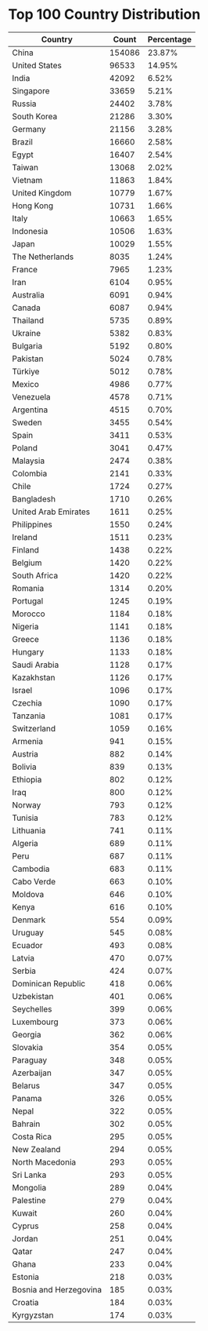# Top 100 Country Distribution
| Country | Count | Percentage |
|----|----|----|
| China | 154086 | 23.87% |
| United States | 96533 | 14.95% |
| India | 42092 | 6.52% |
| Singapore | 33659 | 5.21% |
| Russia | 24402 | 3.78% |
| South Korea | 21286 | 3.30% |
| Germany | 21156 | 3.28% |
| Brazil | 16660 | 2.58% |
| Egypt | 16407 | 2.54% |
| Taiwan | 13068 | 2.02% |
| Vietnam | 11863 | 1.84% |
| United Kingdom | 10779 | 1.67% |
| Hong Kong | 10731 | 1.66% |
| Italy | 10663 | 1.65% |
| Indonesia | 10506 | 1.63% |
| Japan | 10029 | 1.55% |
| The Netherlands | 8035 | 1.24% |
| France | 7965 | 1.23% |
| Iran | 6104 | 0.95% |
| Australia | 6091 | 0.94% |
| Canada | 6087 | 0.94% |
| Thailand | 5735 | 0.89% |
| Ukraine | 5382 | 0.83% |
| Bulgaria | 5192 | 0.80% |
| Pakistan | 5024 | 0.78% |
| Türkiye | 5012 | 0.78% |
| Mexico | 4986 | 0.77% |
| Venezuela | 4578 | 0.71% |
| Argentina | 4515 | 0.70% |
| Sweden | 3455 | 0.54% |
| Spain | 3411 | 0.53% |
| Poland | 3041 | 0.47% |
| Malaysia | 2474 | 0.38% |
| Colombia | 2141 | 0.33% |
| Chile | 1724 | 0.27% |
| Bangladesh | 1710 | 0.26% |
| United Arab Emirates | 1611 | 0.25% |
| Philippines | 1550 | 0.24% |
| Ireland | 1511 | 0.23% |
| Finland | 1438 | 0.22% |
| Belgium | 1420 | 0.22% |
| South Africa | 1420 | 0.22% |
| Romania | 1314 | 0.20% |
| Portugal | 1245 | 0.19% |
| Morocco | 1184 | 0.18% |
| Nigeria | 1141 | 0.18% |
| Greece | 1136 | 0.18% |
| Hungary | 1133 | 0.18% |
| Saudi Arabia | 1128 | 0.17% |
| Kazakhstan | 1126 | 0.17% |
| Israel | 1096 | 0.17% |
| Czechia | 1090 | 0.17% |
| Tanzania | 1081 | 0.17% |
| Switzerland | 1059 | 0.16% |
| Armenia | 941 | 0.15% |
| Austria | 882 | 0.14% |
| Bolivia | 839 | 0.13% |
| Ethiopia | 802 | 0.12% |
| Iraq | 800 | 0.12% |
| Norway | 793 | 0.12% |
| Tunisia | 783 | 0.12% |
| Lithuania | 741 | 0.11% |
| Algeria | 689 | 0.11% |
| Peru | 687 | 0.11% |
| Cambodia | 683 | 0.11% |
| Cabo Verde | 663 | 0.10% |
| Moldova | 646 | 0.10% |
| Kenya | 616 | 0.10% |
| Denmark | 554 | 0.09% |
| Uruguay | 545 | 0.08% |
| Ecuador | 493 | 0.08% |
| Latvia | 470 | 0.07% |
| Serbia | 424 | 0.07% |
| Dominican Republic | 418 | 0.06% |
| Uzbekistan | 401 | 0.06% |
| Seychelles | 399 | 0.06% |
| Luxembourg | 373 | 0.06% |
| Georgia | 362 | 0.06% |
| Slovakia | 354 | 0.05% |
| Paraguay | 348 | 0.05% |
| Azerbaijan | 347 | 0.05% |
| Belarus | 347 | 0.05% |
| Panama | 326 | 0.05% |
| Nepal | 322 | 0.05% |
| Bahrain | 302 | 0.05% |
| Costa Rica | 295 | 0.05% |
| New Zealand | 294 | 0.05% |
| North Macedonia | 293 | 0.05% |
| Sri Lanka | 293 | 0.05% |
| Mongolia | 289 | 0.04% |
| Palestine | 279 | 0.04% |
| Kuwait | 260 | 0.04% |
| Cyprus | 258 | 0.04% |
| Jordan | 251 | 0.04% |
| Qatar | 247 | 0.04% |
| Ghana | 233 | 0.04% |
| Estonia | 218 | 0.03% |
| Bosnia and Herzegovina | 185 | 0.03% |
| Croatia | 184 | 0.03% |
| Kyrgyzstan | 174 | 0.03% |
